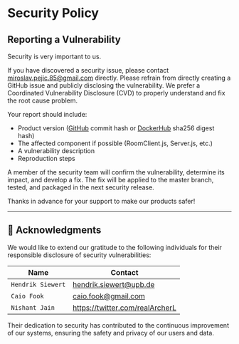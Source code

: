 # Security Policy

## Reporting a Vulnerability

Security is very important to us.

If you have discovered a security issue, please contact miroslav.pejic.85@gmail.com directly. Please refrain from directly creating a GitHub issue and publicly disclosing the vulnerability.
We prefer a Coordinated Vulnerability Disclosure (CVD) to properly understand and fix the root cause problem.

Your report should include:

-   Product version ([GitHub](https://github.com/miroslavpejic85/mirotalksfu/commits/main) commit hash or [DockerHub](https://hub.docker.com/r/mirotalk/sfu) sha256 digest hash)
-   The affected component if possible (RoomClient.js, Server.js, etc.)
-   A vulnerability description
-   Reproduction steps

A member of the security team will confirm the vulnerability, determine its impact, and develop a fix.
The fix will be applied to the master branch, tested, and packaged in the next security release.

Thanks in advance for your support to make our products safer!

---

## 🙏 Acknowledgments

We would like to extend our gratitude to the following individuals for their responsible disclosure of security vulnerabilities:

| Name              | Contact                         |
| ----------------- | ------------------------------- |
| `Hendrik Siewert` | hendrik.siewert@upb.de          |
| `Caio Fook`       | caio.fook@gmail.com             |
| `Nishant Jain`    | https://twitter.com/realArcherL |

Their dedication to security has contributed to the continuous improvement of our systems, ensuring the safety and privacy of our users and data.

